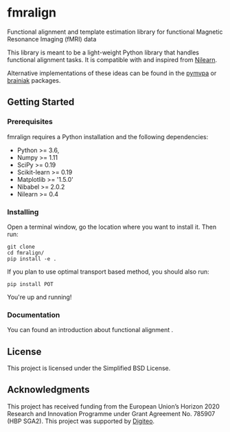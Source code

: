 # fmralign
Functional alignment and template estimation library for functional Magnetic Resonance Imaging (fMRI) data

This library is meant to be a light-weight Python library that handles functional alignment tasks. It is compatible with and inspired from [Nilearn](http://nilearn.github.io).

Alternative implementations of these ideas can be found in the [pymvpa](http://www.pymvpa.org) or [brainiak](http://brainiak.org) packages.

## Getting Started

### Prerequisites

fmralign requires a Python installation and the following dependencies:
* Python >= 3.6,
* Numpy >= 1.11
* SciPy >= 0.19
* Scikit-learn >= 0.19
* Matplotlib >= '1.5.0'
* Nibabel >= 2.0.2
* Nilearn >= 0.4

### Installing

Open a terminal window, go the location where you want to install it. Then run:

```
git clone
cd fmralign/
pip install -e .
```

If you plan to use optimal transport based method, you should also run:

```
pip install POT
```

You're up and running!

### Documentation

You can found an introduction about functional alignment .

## License

This project is licensed under the Simplified BSD License.

## Acknowledgments

This project has received funding from the European Union’s Horizon
2020 Research and Innovation Programme under Grant Agreement No. 785907
(HBP SGA2).
This project was supported by [Digiteo](http://www.digiteo.fr).
